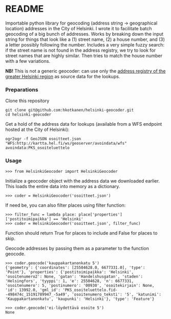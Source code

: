 # README

Importable python library for geocoding (address string -> geographical location) addresses in the City of Helsinki. I wrote it to facilitate batch geocoding of a big bunch of addresses. Works by breaking down the input string for things that look like a (1) street name, (2) a house number, and (3) a letter possibly following the number. Includes a very simple fuzzy search: if the street name is not found in the address registry, we try to look for street names that are highly similar. Then tries to match the house number with a few variations.

**NB!** This is not a generic geocoder: can use only the [address registry of the greater Helsinki region](http://ptp.hel.fi/paikkatietohakemisto/?id=181) as source data for the lookups.

### Preparations
Clone this repository

    git clone git@github.com:hkotkanen/helsinki-geocoder.git
    cd helsinki-geocoder

Get a hold of the address data for lookups (available from a WFS endpoint hosted at the City of Helsinki):

    ogr2ogr -f GeoJSON osoitteet.json "WFS:http://kartta.hel.fi/ws/geoserver/avoindata/wfs" avoindata:PKS_osoiteluettelo


### Usage

    >>> from HelsinkiGeocoder import HelsinkiGeocoder

Initialize a geocoder object with the address data we downloaded earlier. This loads the entire data into memory as a dictionary.

    >>> coder = HelsinkiGeocoder('osoitteet.json')

If need be, you can also filter places using filter function:

    >>> filter_func = lambda place: place['properties']['postitoimipaikka'] == 'Helsinki'
    >>> coder = HelsinkiGeocoder('osoitteet.json', filter_func)

Function should return True for places to include and False for places to skip.

Geocode addresses by passing them as a parameter to the function geocode.

    >>> coder.geocode('kauppakartanonkatu 5')
    {'geometry': {'coordinates': [25504628.0, 6677331.0], 'type': 'Point'}, 'properties': {'postitoimipaikka': 'Helsinki', 'osoitenumero2': None, 'gatan': 'Handelshusgatan', 'staden': 'Helsingfors', 'tyyppi': 1, 'e': 25504628, 'n': 6677331, 'osoitenumero': 5, 'postinumero': '00930', 'osoitekirjain': None, 'id': 13992.0, 'gml_id': 'PKS_osoiteluettelo.fid--498474c_15191789947_-5a49', 'osoitenumero_teksti': '5', 'katunimi': 'Kauppakartanonkatu', 'kaupunki': 'Helsinki'}, 'type': 'Feature'}

    >>> coder.geocode('ei-löydettävä osoite 5')
    None
